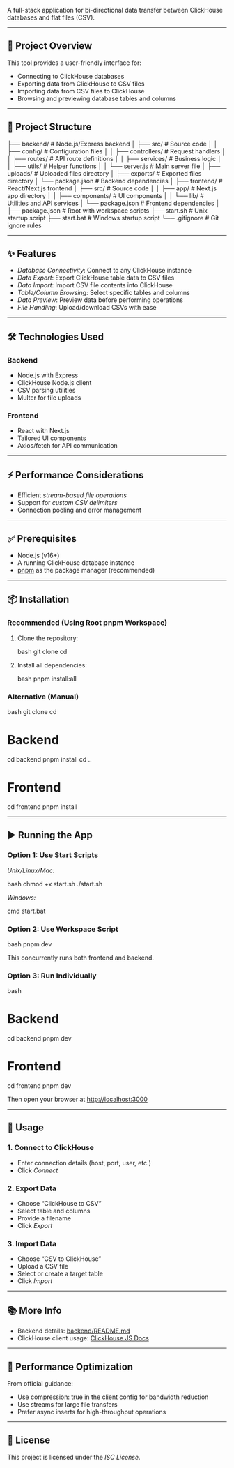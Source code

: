 A full-stack application for bi-directional data transfer between ClickHouse databases and flat files (CSV).

---

## 🚀 Project Overview

This tool provides a user-friendly interface for:

- Connecting to ClickHouse databases
- Exporting data from ClickHouse to CSV files
- Importing data from CSV files to ClickHouse
- Browsing and previewing database tables and columns

---

## 📁 Project Structure



├── backend/                # Node.js/Express backend
│   ├── src/                # Source code
│   │   ├── config/         # Configuration files
│   │   ├── controllers/    # Request handlers
│   │   ├── routes/         # API route definitions
│   │   ├── services/       # Business logic
│   │   ├── utils/          # Helper functions
│   │   └── server.js       # Main server file
│   ├── uploads/            # Uploaded files directory
│   ├── exports/            # Exported files directory
│   └── package.json        # Backend dependencies
│
├── frontend/               # React/Next.js frontend
│   ├── src/                # Source code
│   │   ├── app/            # Next.js app directory
│   │   ├── components/     # UI components
│   │   └── lib/            # Utilities and API services
│   └── package.json        # Frontend dependencies
│
├── package.json            # Root with workspace scripts
├── start.sh                # Unix startup script
├── start.bat               # Windows startup script
└── .gitignore              # Git ignore rules


---

## ✨ Features

- *Database Connectivity*: Connect to any ClickHouse instance
- *Data Export*: Export ClickHouse table data to CSV files
- *Data Import*: Import CSV file contents into ClickHouse
- *Table/Column Browsing*: Select specific tables and columns
- *Data Preview*: Preview data before performing operations
- *File Handling*: Upload/download CSVs with ease

---

## 🛠 Technologies Used

### Backend

- Node.js with Express
- ClickHouse Node.js client
- CSV parsing utilities
- Multer for file uploads

### Frontend

- React with Next.js
- Tailored UI components
- Axios/fetch for API communication

---

## ⚡ Performance Considerations

- Efficient *stream-based file operations*
- Support for *custom CSV delimiters*
- Connection pooling and error management

---

## ✅ Prerequisites

- Node.js (v16+)
- A running ClickHouse database instance
- [pnpm](https://pnpm.io) as the package manager (recommended)

---

## 📦 Installation

### Recommended (Using Root pnpm Workspace)

1. Clone the repository:

   bash
   git clone <repository-url>
   cd <repository-directory>
   

2. Install all dependencies:

   bash
   pnpm install:all
   

### Alternative (Manual)

bash
git clone <repository-url>
cd <repository-directory>

# Backend
cd backend
pnpm install
cd ..

# Frontend
cd frontend
pnpm install


---

## ▶ Running the App

### Option 1: Use Start Scripts

*Unix/Linux/Mac:*

bash
chmod +x start.sh
./start.sh


*Windows:*

cmd
start.bat


### Option 2: Use Workspace Script

bash
pnpm dev


This concurrently runs both frontend and backend.

### Option 3: Run Individually

bash
# Backend
cd backend
pnpm dev

# Frontend
cd frontend
pnpm dev


Then open your browser at [http://localhost:3000](http://localhost:3000)

---

## 🧪 Usage

### 1. Connect to ClickHouse

- Enter connection details (host, port, user, etc.)
- Click *Connect*

### 2. Export Data

- Choose “ClickHouse to CSV”
- Select table and columns
- Provide a filename
- Click *Export*

### 3. Import Data

- Choose “CSV to ClickHouse”
- Upload a CSV file
- Select or create a target table
- Click *Import*

---

## 📚 More Info

- Backend details: [backend/README.md](backend/README.md)
- ClickHouse client usage: [ClickHouse JS Docs](https://clickhouse.com/docs/integrations/javascript)

---

## 🚀 Performance Optimization

From official guidance:

- Use compression: true in the client config for bandwidth reduction
- Use streams for large file transfers
- Prefer async inserts for high-throughput operations

---

## 📄 License

This project is licensed under the *ISC License*.
